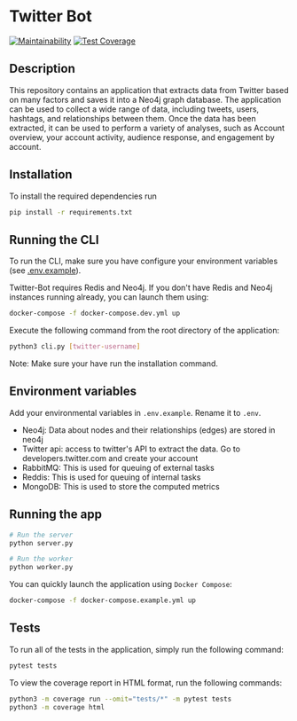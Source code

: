 # Twitter Bot

[![Maintainability](https://api.codeclimate.com/v1/badges/639841a044d5a068ede1/maintainability)](https://codeclimate.com/github/TogetherCrew/twitter-bot/maintainability)
[![Test Coverage](https://api.codeclimate.com/v1/badges/639841a044d5a068ede1/test_coverage)](https://codeclimate.com/github/TogetherCrew/twitter-bot/test_coverage)

## Description

This repository contains an application that extracts data from Twitter based on many factors and saves it into a Neo4j graph database.
The application can be used to collect a wide range of data, including tweets, users, hashtags, and relationships between them.
Once the data has been extracted, it can be used to perform a variety of analyses, such as Account overview, your account activity, audience response, and engagement by account.

## Installation

To install the required dependencies run

```bash
pip install -r requirements.txt
```
## Running the CLI

To run the CLI, make sure you have configure your environment variables (see [.env.example](https://github.com/TogetherCrew/twitter-bot/blob/main/.env.example)).

Twitter-Bot requires Redis and Neo4j. If you don't have Redis and Neo4j instances running already, you can launch them using:

```bash
docker-compose -f docker-compose.dev.yml up
```

Execute the following command from the root directory of the application:

```bash
python3 cli.py [twitter-username]
```

Note: Make sure your have run the installation command.

## Environment variables

Add your environmental variables in `.env.example`. Rename it to `.env`. 

- Neo4j: Data about nodes and their relationships (edges) are stored in neo4j
- Twitter api: access to twitter's API to extract the data. Go to developers.twitter.com and create your account
- RabbitMQ: This is used for queuing of external tasks
- Reddis: This is used for queuing of internal tasks
- MongoDB: This is used to store the computed metrics


## Running the app

```bash
# Run the server 
python server.py

# Run the worker
python worker.py
```

You can quickly launch the application using `Docker Compose`:

```bash
docker-compose -f docker-compose.example.yml up
```

## Tests

To run all of the tests in the application, simply run the following command:

```bash
pytest tests
```

To view the coverage report in HTML format, run the following commands:

```bash
python3 -m coverage run --omit="tests/*" -m pytest tests
python3 -m coverage html
```
